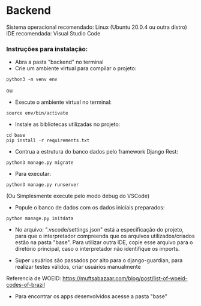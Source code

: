 # Backend

Sistema operacional recomendado: Linux (Ubuntu 20.0.4 ou outra distro)
IDE recomendada: Visual Studio Code

### Instruções para instalação:  

* Abra a pasta "backend" no terminal
* Crie um ambiente virtual para compilar o projeto: 
```
python3 -m venv env
```
ou
* Execute o ambiente virtual no terminal:
```
source env/bin/activate
```

* Instale as bibliotecas utilizadas no projeto: 
```
cd base
pip install -r requirements.txt
```

* Contrua a estrutura do banco dados pelo framework Django Rest:
```
python3 manage.py migrate
```

* Para executar:
```
python3 manage.py runserver
```
(Ou Simplesmente execute pelo modo debug do VSCode)  

* Popule o banco de dados com os dados iniciais preparados:
```
python manage.py initdata
```

* No arquivo: ".vscode/settings.json" está a especificação do projeto, para que o interpretador compreenda que os arquivos utilizados/criados estão na pasta "base". Para utilizar outra IDE, copie esse arquivo para o diretório principal, caso o interpretador não identifique os imports.  

* Super usuários são passados por alto para o django-guardian, para realizar testes válidos, criar usuários manualmente

Referencia de WOEID: https://muftsabazaar.com/blog/post/list-of-woeid-codes-of-brazil

* Para encontrar os apps desenvolvidos acesse a pasta "base"